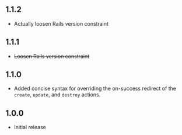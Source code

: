 ## 1.1.2

* Actually loosen Rails version constraint

## 1.1.1

* ~~Loosen Rails version constraint~~


## 1.1.0

* Added concise syntax for overriding the on-success redirect of the
  `create`, `update`, and `destroy` actions.


## 1.0.0

* Initial release
